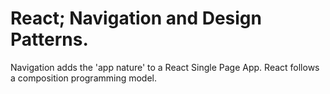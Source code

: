 # React; Navigation and Design Patterns.
 
Navigation adds the 'app nature' to a React Single Page App. React follows a composition programming model.